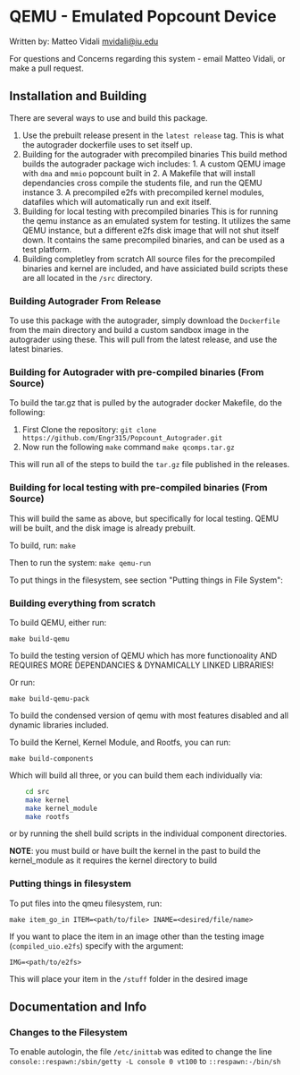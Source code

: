 # QEMU - Emulated Popcount Device

Written by: Matteo Vidali [mvidali@iu.edu](mvidali@iu.edu)

For questions and Concerns regarding this system - email Matteo Vidali,
or make a pull request.

## Installation and Building
There are several ways to use and build this package. 

1. Use the prebuilt release present in the `latest release` tag.
    This is what the autograder dockerfile uses to set itself up.
2. Building for the autograder with precompiled binaries
    This build method builds the autograder package wich includes:
        1. A custom QEMU image with `dma` and `mmio` popcount built in
        2. A Makefile that will install dependancies cross compile the students file, and run the QEMU instance 
        3. A precompiled e2fs with precompiled kernel modules, datafiles which will automatically run and exit itself.
3. Building for local testing with precompiled binaries
    This is for running the qemu instance as an emulated system for testing.
    It utilizes the same QEMU instance, but a different e2fs disk image that will not shut itself down. 
    It contains the same precompiled binaries, and can be used as a test platform.
4. Building completley from scratch
    All source files for the precompiled binaries and kernel are included, and have assiciated build scripts
    these are all located in the `/src` directory.

### Building Autograder From Release
To use this package with the autograder, simply download the `Dockerfile` 
from the main directory and build a custom sandbox image in the autograder using these.
This will pull from the latest release, and use the latest binaries.

### Building for Autograder with pre-compiled binaries (From Source)
To build the tar.gz that is pulled by the autograder docker Makefile, do the following:

1. First Clone the repository:
    `git clone https://github.com/Engr315/Popcount_Autograder.git`
2. Now run the following `make` command
    `make qcomps.tar.gz`

This will run all of the steps to build the `tar.gz` file published in the releases. 

### Building for local testing with pre-compiled binaries (From Source)
This will build the same as above, but specifically for local testing. 
QEMU will be built, and the disk image is already prebuilt.

To build, run:
`make`

Then to run the system:
`make qemu-run`

To put things in the filesystem, see section "Putting things in File System":

### Building everything from scratch
To build QEMU, either run:

`make build-qemu`

To build the testing version of QEMU which has more functionoality AND REQUIRES MORE DEPENDANCIES & DYNAMICALLY LINKED LIBRARIES!

Or run:

`make build-qemu-pack`

To build the condensed version of qemu with most features disabled and all dynamic libraries included.


To build the Kernel, Kernel Module, and Rootfs, you can run:

`make build-components`

Which will build all three, or you can build them each individually via:

```bash
    cd src
    make kernel
    make kernel_module
    make rootfs
```

or by running the shell build scripts in the individual component directories.

**NOTE**: you must build or have built the kernel in the past to build the kernel\_module as it requires the kernel directory to build

### Putting things in filesystem
To put files into the qmeu filesystem, run:

`make item_go_in ITEM=<path/to/file> INAME=<desired/file/name>`

If you want to place the item in an image other than the testing image (`compiled_uio.e2fs`) specify with the argument:

`IMG=<path/to/e2fs>`

This will place your item in the `/stuff` folder in the desired image

## Documentation and Info

### Changes to the Filesystem
To enable autologin, the file `/etc/inittab` was edited to change the line `console::respawn:/sbin/getty -L console 0 vt100` to `::respawn:-/bin/sh`
